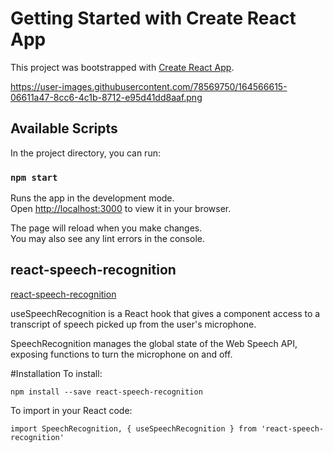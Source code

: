 # Getting Started with Create React App

This project was bootstrapped with [Create React App](https://github.com/facebook/create-react-app).

https://user-images.githubusercontent.com/78569750/164566615-06611a47-8cc6-4c1b-8712-e95d41dd8aaf.png

## Available Scripts

In the project directory, you can run:

### `npm start`

Runs the app in the development mode.\
Open [http://localhost:3000](http://localhost:3000) to view it in your browser.

The page will reload when you make changes.\
You may also see any lint errors in the console.

## react-speech-recognition

[react-speech-recognition](https://www.npmjs.com/package/react-speech-recognition)

useSpeechRecognition is a React hook that gives a component access to a transcript of speech picked up from the user's microphone.

SpeechRecognition manages the global state of the Web Speech API, exposing functions to turn the microphone on and off.

#Installation
To install:

`npm install --save react-speech-recognition`

To import in your React code:

`import SpeechRecognition, { useSpeechRecognition } from 'react-speech-recognition'`
